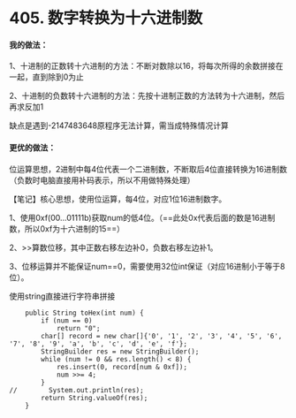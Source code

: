 # 405. 数字转换为十六进制数

#### 我的做法：

1、十进制的正数转十六进制的方法：不断对数除以16，将每次所得的余数拼接在一起，直到除到0为止

2、十进制的负数转十六进制的方法：先按十进制正数的方法转为十六进制，然后再求反加1

缺点是遇到-2147483648原程序无法计算，需当成特殊情况计算

#### 更优的做法：

位运算思想，2进制中每4位代表一个二进制数，不断取后4位直接转换为16进制数（负数时电脑直接用补码表示，所以不用做特殊处理）

【笔记】核心思想，使用位运算，每4位，对应1位16进制数字。


1、使用0xf(00...01111b)获取num的低4位。（==此处0x代表后面的数是16进制数，所以0xf为十六进制的15==）

2、>>算数位移，其中正数右移左边补0，负数右移左边补1。

3、位移运算并不能保证num==0，需要使用32位int保证（对应16进制小于等于8位）。

使用string直接进行字符串拼接



```
    public String toHex(int num) {
        if (num == 0)
            return "0";
        char[] record = new char[]{'0', '1', '2', '3', '4', '5', '6', '7', '8', '9', 'a', 'b', 'c', 'd', 'e', 'f'};
        StringBuilder res = new StringBuilder();
        while (num != 0 && res.length() < 8) {
            res.insert(0, record[num & 0xf]);
            num >>= 4;
        }
//        System.out.println(res);
        return String.valueOf(res);
    }
```

